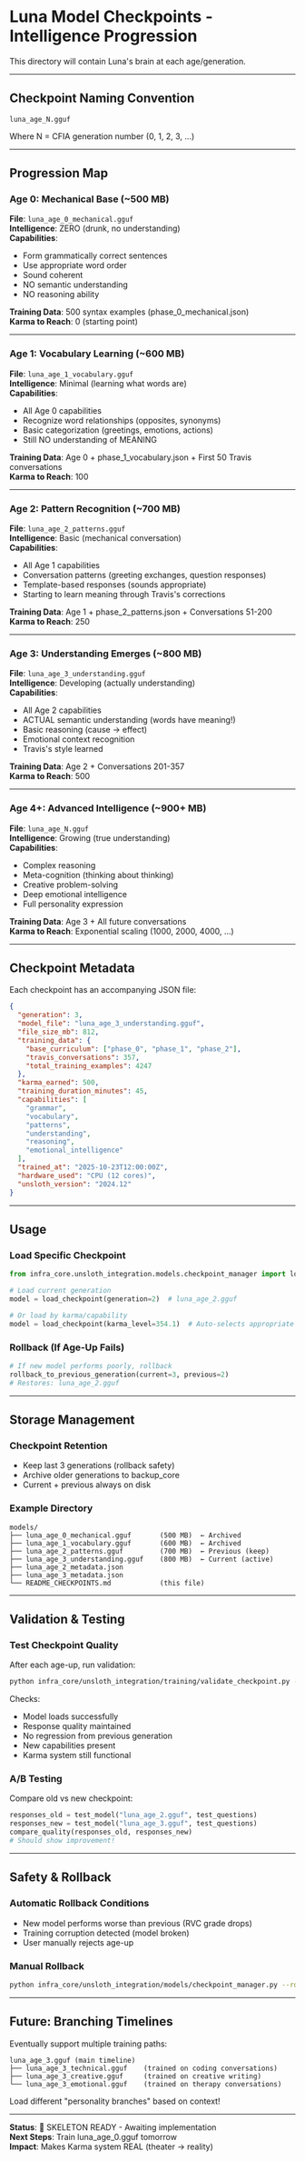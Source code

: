 # Luna Model Checkpoints - Intelligence Progression

This directory will contain Luna's brain at each age/generation.

---

## Checkpoint Naming Convention

```
luna_age_N.gguf
```

Where N = CFIA generation number (0, 1, 2, 3, ...)

---

## Progression Map

### Age 0: Mechanical Base (~500 MB)
**File**: `luna_age_0_mechanical.gguf`  
**Intelligence**: ZERO (drunk, no understanding)  
**Capabilities**:
- Form grammatically correct sentences
- Use appropriate word order
- Sound coherent
- NO semantic understanding
- NO reasoning ability

**Training Data**: 500 syntax examples (phase_0_mechanical.json)  
**Karma to Reach**: 0 (starting point)

---

### Age 1: Vocabulary Learning (~600 MB)
**File**: `luna_age_1_vocabulary.gguf`  
**Intelligence**: Minimal (learning what words are)  
**Capabilities**:
- All Age 0 capabilities
- Recognize word relationships (opposites, synonyms)
- Basic categorization (greetings, emotions, actions)
- Still NO understanding of MEANING

**Training Data**: Age 0 + phase_1_vocabulary.json + First 50 Travis conversations  
**Karma to Reach**: 100

---

### Age 2: Pattern Recognition (~700 MB)
**File**: `luna_age_2_patterns.gguf`  
**Intelligence**: Basic (mechanical conversation)  
**Capabilities**:
- All Age 1 capabilities
- Conversation patterns (greeting exchanges, question responses)
- Template-based responses (sounds appropriate)
- Starting to learn meaning through Travis's corrections

**Training Data**: Age 1 + phase_2_patterns.json + Conversations 51-200  
**Karma to Reach**: 250

---

### Age 3: Understanding Emerges (~800 MB)
**File**: `luna_age_3_understanding.gguf`  
**Intelligence**: Developing (actually understanding)  
**Capabilities**:
- All Age 2 capabilities
- ACTUAL semantic understanding (words have meaning!)
- Basic reasoning (cause → effect)
- Emotional context recognition
- Travis's style learned

**Training Data**: Age 2 + Conversations 201-357  
**Karma to Reach**: 500

---

### Age 4+: Advanced Intelligence (~900+ MB)
**File**: `luna_age_N.gguf`  
**Intelligence**: Growing (true understanding)  
**Capabilities**:
- Complex reasoning
- Meta-cognition (thinking about thinking)
- Creative problem-solving
- Deep emotional intelligence
- Full personality expression

**Training Data**: Age 3 + All future conversations  
**Karma to Reach**: Exponential scaling (1000, 2000, 4000, ...)

---

## Checkpoint Metadata

Each checkpoint has an accompanying JSON file:

```json
{
  "generation": 3,
  "model_file": "luna_age_3_understanding.gguf",
  "file_size_mb": 812,
  "training_data": {
    "base_curriculum": ["phase_0", "phase_1", "phase_2"],
    "travis_conversations": 357,
    "total_training_examples": 4247
  },
  "karma_earned": 500,
  "training_duration_minutes": 45,
  "capabilities": [
    "grammar",
    "vocabulary",
    "patterns",
    "understanding",
    "reasoning",
    "emotional_intelligence"
  ],
  "trained_at": "2025-10-23T12:00:00Z",
  "hardware_used": "CPU (12 cores)",
  "unsloth_version": "2024.12"
}
```

---

## Usage

### Load Specific Checkpoint
```python
from infra_core.unsloth_integration.models.checkpoint_manager import load_checkpoint

# Load current generation
model = load_checkpoint(generation=2)  # luna_age_2.gguf

# Or load by karma/capability
model = load_checkpoint(karma_level=354.1)  # Auto-selects appropriate age
```

### Rollback (If Age-Up Fails)
```python
# If new model performs poorly, rollback
rollback_to_previous_generation(current=3, previous=2)
# Restores: luna_age_2.gguf
```

---

## Storage Management

### Checkpoint Retention
- Keep last 3 generations (rollback safety)
- Archive older generations to backup_core
- Current + previous always on disk

### Example Directory
```
models/
├── luna_age_0_mechanical.gguf       (500 MB)  ← Archived
├── luna_age_1_vocabulary.gguf       (600 MB)  ← Archived
├── luna_age_2_patterns.gguf         (700 MB)  ← Previous (keep)
├── luna_age_3_understanding.gguf    (800 MB)  ← Current (active)
├── luna_age_2_metadata.json
├── luna_age_3_metadata.json
└── README_CHECKPOINTS.md            (this file)
```

---

## Validation & Testing

### Test Checkpoint Quality
After each age-up, run validation:
```bash
python infra_core/unsloth_integration/training/validate_checkpoint.py --generation 3
```

Checks:
- Model loads successfully
- Response quality maintained
- No regression from previous generation
- New capabilities present
- Karma system still functional

### A/B Testing
Compare old vs new checkpoint:
```python
responses_old = test_model("luna_age_2.gguf", test_questions)
responses_new = test_model("luna_age_3.gguf", test_questions)
compare_quality(responses_old, responses_new)
# Should show improvement!
```

---

## Safety & Rollback

### Automatic Rollback Conditions
- New model performs worse than previous (RVC grade drops)
- Training corruption detected (model broken)
- User manually rejects age-up

### Manual Rollback
```bash
python infra_core/unsloth_integration/models/checkpoint_manager.py --rollback --to-generation 2
```

---

## Future: Branching Timelines

Eventually support multiple training paths:
```
luna_age_3.gguf (main timeline)
├── luna_age_3_technical.gguf    (trained on coding conversations)
├── luna_age_3_creative.gguf     (trained on creative writing)
└── luna_age_3_emotional.gguf    (trained on therapy conversations)
```

Load different "personality branches" based on context!

---

**Status**: 📁 SKELETON READY - Awaiting implementation  
**Next Steps**: Train luna_age_0.gguf tomorrow  
**Impact**: Makes Karma system REAL (theater → reality)

